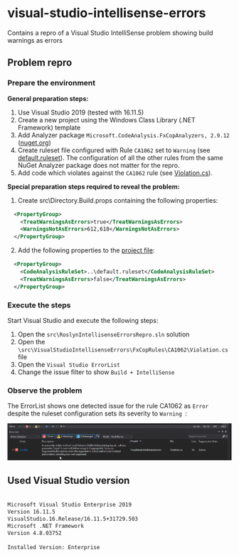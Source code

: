 # visual-studio-intellisense-errors
Contains a repro of a Visual Studio IntelliSense problem showing build warnings as errors

## Problem repro

### Prepare the environment

__General preparation steps:__
1. Use Visual Studio 2019 (tested with 16.11.5)
2. Create a new project using the Windows Class Library (.NET Framework) template
3. Add Analyzer package ``Microsoft.CodeAnalysis.FxCopAnalyzers, 2.9.12`` ([nuget.org](https://www.nuget.org/packages/Microsoft.CodeAnalysis.FxCopAnalyzers/2.9.12?_src=template))
4. Create ruleset file configured with Rule ``CA1062`` set to ``Warning`` (see [default.ruleset](src\default.ruleset)). The configuration of all the other rules from the same NuGet Analyzer package does not matter for the repro.
5. Add code which violates against the ``CA1062`` rule (see [Violation.cs](src\VisualStudioIntellisenseErrors\FxCopRules\CA1062\Violation.cs)).

__Special preparation steps required to reveal the problem:__
1. Create src\Directory.Build.props containing the following properties:

```xml
  <PropertyGroup>
    <TreatWarningsAsErrors>true</TreatWarningsAsErrors>
    <WarningsNotAsErrors>612,618</WarningsNotAsErrors>
  </PropertyGroup>
```

2. Add the following properties to the [project file](src\VisualStudioIntellisenseErrors\VisualStudioIntellisenseErrors.csproj):


```xml
  <PropertyGroup>
    <CodeAnalysisRuleSet>..\default.ruleset</CodeAnalysisRuleSet>
    <TreatWarningsAsErrors>false</TreatWarningsAsErrors>
  </PropertyGroup>
```

### Execute the steps

Start Visual Studio and execute the following steps:
1. Open the ``src\RoslynIntellisenseErrorsRepro.sln`` solution
2. Open the ``\src\VisualStudioIntellisenseErrors\FxCopRules\CA1062\Violation.cs`` file
3. Open the ``Visual Studio ErrorList``
4. Change the issue filter to show ``Build + IntelliSense``

### Observe the problem

The ErrorList shows one detected issue for the rule CA1062 as ``Error`` despite the ruleset configuration sets its severity to ``Warning ``:

![image.png](./docs/images/visual-studio-error-list-with-intellisense-errors.png)

## Used Visual Studio version

```

Microsoft Visual Studio Enterprise 2019
Version 16.11.5
VisualStudio.16.Release/16.11.5+31729.503
Microsoft .NET Framework
Version 4.8.03752

Installed Version: Enterprise

```